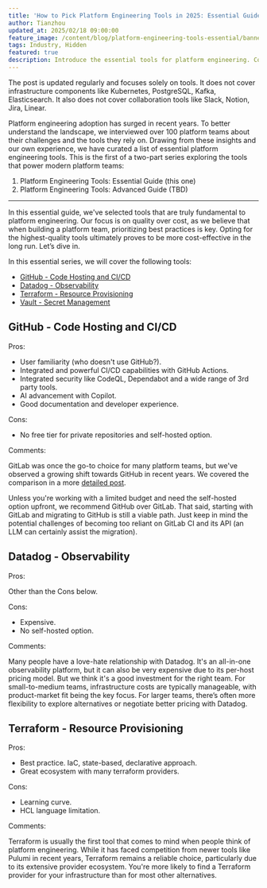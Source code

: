 ```yaml
---
title: 'How to Pick Platform Engineering Tools in 2025: Essential Guide'
author: Tianzhou
updated_at: 2025/02/18 09:00:00
feature_image: /content/blog/platform-engineering-tools-essential/banner.webp
tags: Industry, Hidden
featured: true
description: Introduce the essential tools for platform engineering. Covering code hosting, CI/CD, observability, resource provisioning, and secret management.
---
```


<HintBlock type="info">

The post is updated regularly and focuses solely on tools. It does not cover infrastructure components like Kubernetes, PostgreSQL, Kafka, Elasticsearch. It also does not cover collaboration tools like Slack, Notion, Jira, Linear.

</HintBlock>

Platform engineering adoption has surged in recent years. To better understand the landscape, we interviewed over 100 platform teams about their challenges and the tools they rely on. Drawing from these insights and our own experience, we have curated a list of essential platform engineering tools. This is the first of a two-part series exploring the tools that power modern platform teams:

1. Platform Engineering Tools: Essential Guide (this one)
1. Platform Engineering Tools: Advanced Guide (TBD)

---

In this essential guide, we've selected tools that are truly fundamental to platform engineering. Our focus is on quality over cost, as we believe that when building a platform team, prioritizing best practices is key. Opting for the highest-quality tools ultimately proves to be more cost-effective in the long run. Let’s dive in.

In this essential series, we will cover the following tools:

- [GitHub - Code Hosting and CI/CD](#github)
- [Datadog - Observability](#datadog)
- [Terraform - Resource Provisioning](#hashicorp-terraform)
- [Vault - Secret Management](#hashicorp-vault)

## GitHub - Code Hosting and CI/CD

Pros:

- User familiarity (who doesn't use GitHub?).
- Integrated and powerful CI/CD capabilities with GitHub Actions.
- Integrated security like CodeQL, Dependabot and a wide range of 3rd party tools.
- AI advancement with Copilot.
- Good documentation and developer experience.

Cons:

- No free tier for private repositories and self-hosted option.

Comments:

GitLab was once the go-to choice for many platform teams, but we've observed a growing shift towards GitHub in recent years. We covered the comparison in a more [detailed post](/blog/github-vs-gitlab/).

Unless you're working with a limited budget and need the self-hosted option upfront, we recommend GitHub over GitLab.
That said, starting with GitLab and migrating to GitHub is still a viable path. Just keep in mind the potential challenges of becoming too reliant on GitLab CI and its API (an LLM can certainly assist the migration).

## Datadog - Observability

Pros:

Other than the Cons below.

Cons:

- Expensive.
- No self-hosted option.

Comments:

Many people have a love-hate relationship with Datadog. It's an all-in-one observability platform, but it can also be very expensive due to its per-host pricing model. But we think it's a good investment for the right team. For small-to-medium teams, infrastructure costs are typically manageable, with product-market fit being the key focus. For larger teams, there’s often more flexibility to explore alternatives or negotiate better pricing with Datadog.

## Terraform - Resource Provisioning

Pros:

- Best practice. IaC, state-based, declarative approach.
- Great ecosystem with many terraform providers.

Cons:

- Learning curve.
- HCL language limitation.

Comments:

Terraform is usually the first tool that comes to mind when people think of platform engineering. While it has faced competition from newer tools like Pulumi in recent years, Terraform remains a reliable choice, particularly due to its extensive provider ecosystem. You're more likely to find a Terraform provider for your infrastructure than for most other alternatives.

